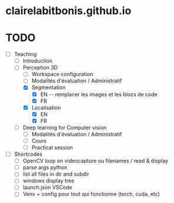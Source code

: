 # clairelabitbonis.github.io

# TODO
- [ ] Teaching
    - [ ] Introduction
    - [ ] Perception 3D
        - [ ] Workspace configuration
        - [ ] Modalités d'évaluation / Administratif
        - [x] Segmentation
            - [x] EN -- remplacer les images et les blocs de code
            - [x] FR
        - [x] Localisation
            - [x] EN
            - [x] FR
    - [ ] Deep learning for Computer vision
        - [ ] Modalités d'évaluation / Administratif
        - [ ] Cours
        - [ ] Practical session
- [ ] Shortcodes
    - [ ] OpenCV loop on videocapture ou filenames / read & display
    - [ ] parse args python
    - [ ] list all files in dir and subdir
    - [ ] windows display tree
    - [ ] launch.json VSCode
    - [ ] Venv + config pour tout qui fonctionne (torch, cuda, etc)